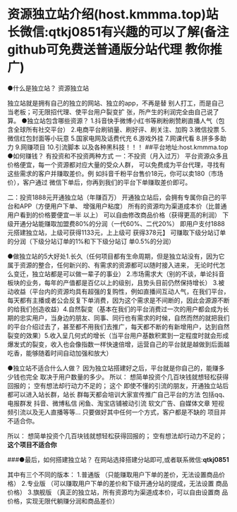 # 资源独立站介绍(host.kmmma.top)站长微信:qtkj0851有兴趣的可以了解(备注github可免费送普通版分站代理 教你推广)
●什么是独立站？
资源独立站

独立站就是拥有自己的独立的网站、独立的app，不再是替
别人打工，而是自己当老板；可无限招代理、使平台用户裂变扩
张，所产生的利润完全由自己说了算。
●独立站包含哪些资源？
1.抖音快手微博小红书等刷粉刷赞刷直播人气（包含全球所有社交平台）
2.电商平台刷销量、刷好评、刷关注、加购
3.微信投票
5.微信红包封面等小玩意
5.国家电网及话费代充
6.游戏外挂
7.网课代看
8.拼多多助力
9.网赚项目
10.引流脚本
以及各种黑科技！！！
##平台地址:host.kmmma.top
●如何赚钱？
有投资和不投资两种方式
一：不投资（月入过万）
平台资源众多且价格便宜，每一个资源都对应大量的受众人群，
可以免费成为平台代理，寻找有这些需求的客户并赚取差价。例
如抖音千粉平台售价18元，你可以卖180（市场价），客户通过
微信下单后，你再到我们的平台下单赚取差价即可。

二：投资1888元开通独立站（年赚百万）
开通独立站后，会拥有专属你自己的平台和APP（方便用户下单、
增强用户粘度）
所有的资源均为渠道成本价（比普通用户看到的价格要便宜一半
以上）
可以自由修改商品价格（获得更高的利润）
下级开通分站能赚取加盟费80%的分润（一代60%、二代20%）
即用户支付1888元搭建独立站，上级可获得1133元，上上级可
获得378元】
可赚取下级分站订单的分润（下级分站订单的1%和下下级分站订
单0.5%的分润）

 
●做独立站的5大好处1.长久（任何项目都有生命周期，但是独立站没有，因为它属于资源的整合，任何新兴的、有需求的资源都可以随时接入进来，
无论时代怎么变迁，独立站都是可以做一辈子的事业）
2.市场需求大（别的不谈，单论抖音板块的业务，每年的产值都是百亿以上的级别，且势头目前仍然保持增长）
3.被动收益（平台内的资源均具有超强的复购性，例如直播间互动人气，在我们平台，每天都有主播或者公会反复下单消费，因为这个需求是不间断的，因此会源源不断的给我们创造收益）4.自然裂变（基本在我们的平台消费过一次的用户都会成为长期的忠实用户，当身边的朋友、同事、同行也有需求的时候，自然而然的就把我们的平台介绍过去了，甚至都不用我们去推广，每天都不断的有新增用户，达到自然裂变的效果）5.收入呈几何式的增长（当平台用户基数积累到一定程度时就会形成爆发式的裂变，收入也会像指数一样快速倍增，运营自己的平台就是越做到后面越吃香，能够随着时间自动加强和放大）

●独立站不适合什么人做？
因为独立站搭建好之后，平台就是你自己的，能赚多少钱也完全
取决于用户数量的多少。
所以：
想简单投资个几百块钱就想轻松获得回报的；
空有想法却行动力不足的；
这个
即使不懂的引流的朋友，开通独立站后都可以进入站长群，站长
群每天都会培训大家宣传推广自己平台的方法
包括qq、电报群发
抖音、微博私信
闲鱼、淘宝店铺被动引流
软文广告、自媒体文章
短视频引流以及无人直播等等...
只要做好其中任何一个方式，客户都是不缺的
项目并不适合你。

所以：
想简单投资个几百块钱就想轻松获得回报的；
空有想法却行动力不足的；
**这个项目不适合你**

###●最后，如何搭建独立站？
在网站选择搭建分站即可,或者联系微信:**qtkj0851**

其中有三个不同的版本：
1.普通版
（只能赚取用户下单的差价，无法设置商品价格）
2.专业版
（可以赚取用户下单的差价和下级开通分站的提成，无法设置
商品价格）
3.旗舰版
（真正的独立站，所有资源均为渠道成本价，可以自由设置商
品价格，实现无限代躺赚分润和商品差价）